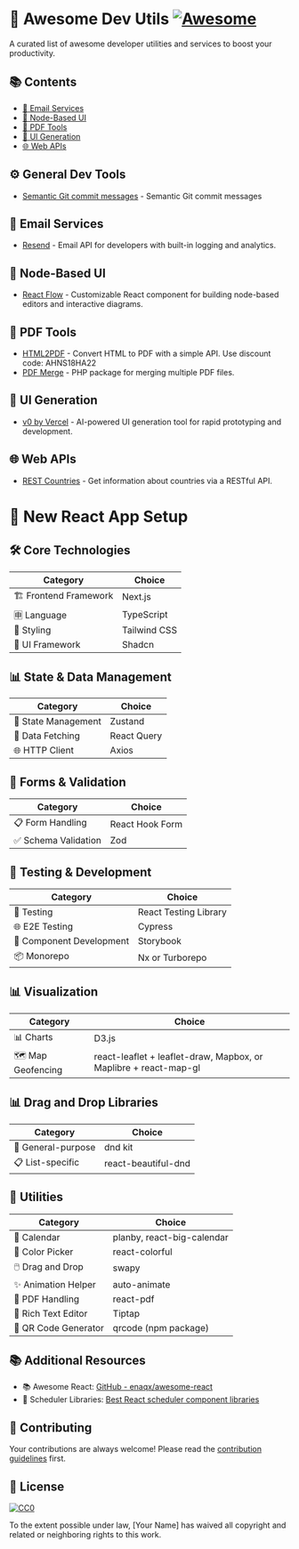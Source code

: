# 🚀 Awesome Dev Utils [![Awesome](https://awesome.re/badge.svg)](https://awesome.re)

A curated list of awesome developer utilities and services to boost your productivity.

## 📚 Contents

- [📧 Email Services](#email-services)
- [🔀 Node-Based UI](#node-based-ui)
- [📄 PDF Tools](#pdf-tools)
- [🎨 UI Generation](#ui-generation)
- [🌐 Web APIs](#web-apis)


## ⚙️ General Dev Tools

- [Semantic Git commit messages](https://dev.to/danywalls/how-to-improve-your-git-commit-messages-using-conventional-commits-49f5) - Semantic Git commit messages

## 📧 Email Services

- [Resend](https://resend.com/) - Email API for developers with built-in logging and analytics.

## 🔀 Node-Based UI

- [React Flow](https://reactflow.dev/) - Customizable React component for building node-based editors and interactive diagrams.

## 📄 PDF Tools

- [HTML2PDF](https://pdfendpoint.com/) - Convert HTML to PDF with a simple API. Use discount code: AHNS18HA22
- [PDF Merge](https://packagist.org/packages/karriere/pdf-merge) - PHP package for merging multiple PDF files.

## 🎨 UI Generation

- [v0 by Vercel](https://v0.dev/) - AI-powered UI generation tool for rapid prototyping and development.

## 🌐 Web APIs

- [REST Countries](https://restcountries.com/) - Get information about countries via a RESTful API.

# 🚀 New React App Setup

## 🛠️ Core Technologies

| Category | Choice |
|----------|--------|
| 🏗️ Frontend Framework | Next.js |
| 🈸 Language | TypeScript |
| 🎨 Styling | Tailwind CSS |
| 🧱 UI Framework | Shadcn |

## 📊 State & Data Management

| Category | Choice |
|----------|--------|
| 🔄 State Management | Zustand |
| 📡 Data Fetching | React Query |
| 🌐 HTTP Client | Axios |

## 📝 Forms & Validation

| Category | Choice |
|----------|--------|
| 📋 Form Handling | React Hook Form |
| ✅ Schema Validation | Zod |

## 🧪 Testing & Development

| Category | Choice |
|----------|--------|
| 🧪 Testing | React Testing Library |
| 🌐 E2E Testing | Cypress |
| 🧩 Component Development | Storybook |
| 📦 Monorepo | Nx or Turborepo |

## 📊 Visualization

| Category | Choice |
|----------|--------|
| 📊 Charts | D3.js |
| 🗺️ Map Geofencing | react-leaflet + leaflet-draw, Mapbox, or Maplibre + react-map-gl |

## 📊 Drag and Drop Libraries

| Category | Choice |
|----------|--------|
| 🔄 General-purpose | dnd kit |
| 📋 List-specific | react-beautiful-dnd |

## 🧰 Utilities

| Category | Choice |
|----------|--------|
| 📅 Calendar | planby, react-big-calendar |
| 🎨 Color Picker | react-colorful |
| 🖱️ Drag and Drop | swapy |
| ✨ Animation Helper | auto-animate |
| 📄 PDF Handling | react-pdf |
| 📝 Rich Text Editor | Tiptap |
| 🔳 QR Code Generator | qrcode (npm package) |

## 📚 Additional Resources

- 📚 Awesome React: [GitHub - enaqx/awesome-react](https://github.com/enaqx/awesome-react?tab=readme-ov-file#react-component-libraries)
- 📅 Scheduler Libraries: [Best React scheduler component libraries](https://dev.to/logrocket/best-react-scheduler-component-libraries-4gaa)

## 🤝 Contributing

Your contributions are always welcome! Please read the [contribution guidelines](CONTRIBUTING.md) first.

## 📜 License

[![CC0](https://mirrors.creativecommons.org/presskit/buttons/88x31/svg/cc-zero.svg)](https://creativecommons.org/publicdomain/zero/1.0)

To the extent possible under law, [Your Name] has waived all copyright and related or neighboring rights to this work.
